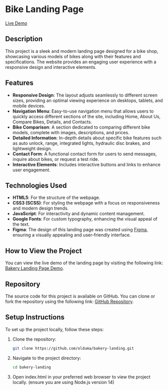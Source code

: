 # Bike Landing Page

[Live Demo](https://olduma.github.io/bakery-landing/)

## Description

This project is a sleek and modern landing page designed for a bike shop, showcasing various models of bikes along with their features and specifications. The website provides an engaging user experience with a responsive design and interactive elements.

## Features

- **Responsive Design**: The layout adjusts seamlessly to different screen sizes, providing an optimal viewing experience on desktops, tablets, and mobile devices.
- **Navigation Menu**: Easy-to-use navigation menu that allows users to quickly access different sections of the site, including Home, About Us, Compare Bikes, Details, and Contacts.
- **Bike Comparison**: A section dedicated to comparing different bike models, complete with images, descriptions, and prices.
- **Detailed Information**: In-depth details about specific bike features such as auto unlock, range, integrated lights, hydraulic disc brakes, and lightweight design.
- **Contact Form**: A functional contact form for users to send messages, inquire about bikes, or request a test ride.
- **Interactive Elements**: Includes interactive buttons and links to enhance user engagement.

## Technologies Used

- **HTML5**: For the structure of the webpage.
- **CSS3 (SCSS)**: For styling the webpage with a focus on responsiveness and modern design trends.
- **JavaScript**: For interactivity and dynamic content management.
- **Google Fonts**: For custom typography, enhancing the visual appeal of the text.
- **Figma**: The design of this landing page was created using [Figma](https://www.figma.com/file/dY3izAm0Vspsmra4lQWQIP/Bakerlab-FE-students?node-id=0%3A1), ensuring a visually appealing and user-friendly interface.

## How to View the Project

You can view the live demo of the landing page by visiting the following link: [Bakery Landing Page Demo](https://olduma.github.io/bakery-landing/).

## Repository

The source code for this project is available on GitHub. You can clone or fork the repository using the following link: [GitHub Repository](https://github.com/olduma/bakery-landing).

## Setup Instructions

To set up the project locally, follow these steps:

1. Clone the repository:
   ```bash
   git clone https://github.com/olduma/bakery-landing.git

2. Navigate to the project directory:
   ```bash
   cd bakery-landing

3. Open index.html in your preferred web browser to view the project locally.  (ensure you are using Node.js version 14)
